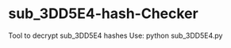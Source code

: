 # sub_3DD5E4-hash-Checker
Tool to decrypt sub_3DD5E4 hashes
Use: python sub_3DD5E4.py <hash> <wordlist>
